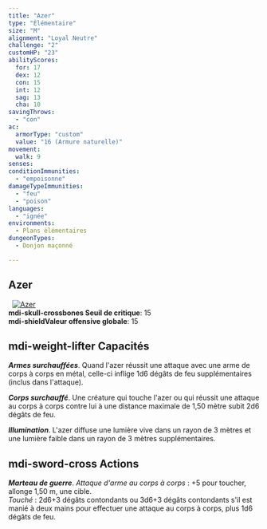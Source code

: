 ```yaml
---
title: "Azer"
type: "Élémentaire"
size: "M"
alignment: "Loyal Neutre"
challenge: "2"
customHP: "23"
abilityScores:
  for: 17
  dex: 12
  con: 15
  int: 12
  sag: 13
  cha: 10
savingThrows:
  - "con"
ac:
  armorType: "custom"
  value: "16 (Armure naturelle)"
movement:
  walk: 9
senses:
conditionImmunities:
  - "empoisonne"
damageTypeImmunities:
  - "feu"
  - "poison"
languages:
  - "ignée"
environments:
  - Plans élémentaires
dungeonTypes:
  - Donjon maçonné

---
```

## Azer
&nbsp;
[![Azer](https://www.douaratil.fr/illustrations/elementaire/azerm.png)](https://www.douaratil.fr/illustrations/elementaire/azer.jpg)  
**<v-icon>mdi-skull-crossbones</v-icon> Seuil de critique**: 15         
**<v-icon>mdi-shield</v-icon>Valeur offensive globale**: 15  
## <v-icon>mdi-weight-lifter</v-icon> Capacités
_**Armes surchauffées**_. Quand l'azer réussit une attaque avec une arme de corps à corps en métal, celle-ci inflige 1d6 dégâts de feu supplémentaires (inclus dans l'attaque).

_**Corps surchauffé**_. Une créature qui touche l'azer ou qui réussit une attaque au corps à corps contre lui à une distance maximale de 1,50 mètre subit 2d6 dégâts de feu.

_**Illumination**_. L'azer diffuse une lumière vive dans un rayon de 3 mètres et une lumière faible dans un rayon de 3 mètres supplémentaires.

## <v-icon>mdi-sword-cross</v-icon> Actions
_**Marteau de guerre**_. _Attaque d'arme au corps à corps_ : +5 pour toucher, allonge 1,50 m, une cible.  
_Touché_ : 2d6+3 dégâts contondants ou 3d6+3 dégâts contondants s'il est manié à deux mains pour effectuer une attaque au corps à corps, plus 1d6 dégâts de feu.
